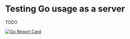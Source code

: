 # Testing Go usage as a server

TODO

[![Go Report Card](https://goreportcard.com/badge/github.com/ststep/go-test-server?style=flat-square)](https://goreportcard.com/report/github.com/ststep/go-test-server)

